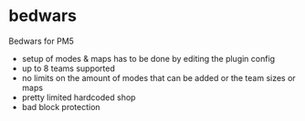# bedwars
Bedwars for PM5

- setup of modes & maps has to be done by editing the plugin config
- up to 8 teams supported
- no limits on the amount of modes that can be added or the team sizes or maps
- pretty limited hardcoded shop
- bad block protection